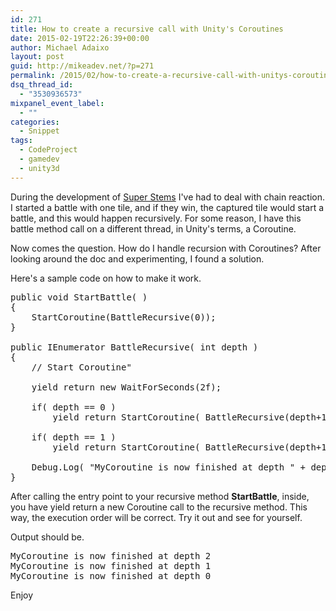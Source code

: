 ```yaml
---
id: 271
title: How to create a recursive call with Unity's Coroutines
date: 2015-02-19T22:26:39+00:00
author: Michael Adaixo
layout: post
guid: http://mikeadev.net/?p=271
permalink: /2015/02/how-to-create-a-recursive-call-with-unitys-coroutines/
dsq_thread_id:
  - "3530936573"
mixpanel_event_label:
  - ""
categories:
  - Snippet
tags:
  - CodeProject
  - gamedev
  - unity3d
---
```

During the development of [Super Stems](http://mikeadev.net/2015/02/super-stems-post-mortem/ "Super Stems Post Mortem") I've had to deal with chain reaction. I started a battle with one tile, and if they win, the captured tile would start a battle, and this would happen recursively. For some reason, I have this battle method call on a different thread, in Unity's terms, a Coroutine.

Now comes the question. How do I handle recursion with Coroutines? After looking around the doc and experimenting, I found a solution.

Here's a sample code on how to make it work.

<pre class="EnlighterJSRAW" data-enlighter-language="csharp" data-enlighter-theme="" data-enlighter-highlight="" data-enlighter-linenumbers="" data-enlighter-lineoffset="" data-enlighter-title="" data-enlighter-group="">public void StartBattle( )
{
	StartCoroutine(BattleRecursive(0));
}

public IEnumerator BattleRecursive( int depth )
{
	// Start Coroutine"
	
	yield return new WaitForSeconds(2f);

	if( depth == 0 )
		yield return StartCoroutine( BattleRecursive(depth+1) );

	if( depth == 1 )
		yield return StartCoroutine( BattleRecursive(depth+1) );
	
	Debug.Log( "MyCoroutine is now finished at depth " + depth );
}</pre>

After calling the entry point to your recursive method **StartBattle**, inside, you have yield return a new Coroutine call to the recursive method. This way, the execution order will be correct. Try it out and see for yourself.

Output should be.

<pre class="wp-block-preformatted">MyCoroutine is now finished at depth 2
MyCoroutine is now finished at depth 1
MyCoroutine is now finished at depth 0</pre>

Enjoy